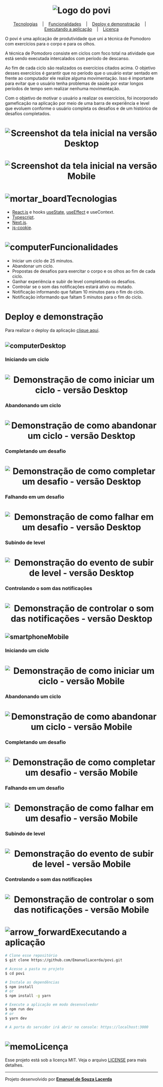 <h1 align="center">
    <img src="public/logo-full.svg" alt="Logo do povi" />
</h1>

<p align="center" >
<a href="#Tecnologias">Tecnologias</a>
&nbsp;&nbsp;&nbsp;|&nbsp;&nbsp;&nbsp;
<a href="#Funcionalidades">Funcionalidades</a> &nbsp;&nbsp;&nbsp;|&nbsp;&nbsp;&nbsp;
<a href="#Deploy e demonstração">Deploy e demonstração</a> &nbsp;&nbsp;&nbsp;|&nbsp;&nbsp;&nbsp;
<a href="#Executando a aplicação">Executando a aplicação</a> &nbsp;&nbsp;&nbsp;|&nbsp;&nbsp;&nbsp;
<a href="#Licença">Licença</a>
</p>



O povi é uma aplicação de produtividade que uni a técnica de Pomodoro com exercícios para o corpo e para os olhos.

A técnica de Pomodoro consiste em ciclos com foco total na atividade que está sendo executada intercalados com período de descanso.

Ao fim de cada ciclo são realizados os exercícios citados acima. O objetivo desses exercícios é garantir que no período que o usuário estar sentado em frente ao computador ele realize alguma movimentação. Isso é importante para evitar que o usuário tenha problemas de saúde por estar longos períodos de tempo sem realizar nenhuma movimentação.

Com o objetivo de motivar o usuário a realizar os exercícios, foi incorporado gameficação na aplicação por meio de uma barra de experiência e level que evoluem conforme o usuário completa os desafios e de um histórico de desafios completados.



<h1 align="center">
    <img src="public/screenshots/apresentacao-desktop.png" alt="Screenshot da tela inicial na versão Desktop" />
</h1>



<h1 align="center">
    <img src="public/screenshots/apresentacao-mobile.png" alt="Screenshot da tela inicial na versão Mobile" />
</h1>




# ![mortar_board](https://github.githubassets.com/images/icons/emoji/unicode/2699.png)Tecnologias



- [React.js](https://reactjs.org) e hooks [useState](https://reactjs.org/docs/hooks-state.html#gatsby-focus-wrapper), [useEffect](https://reactjs.org/docs/hooks-effect.html) e useContext.
- [Typescript](https://www.typescriptlang.org/).
- [Next.js](https://nextjs.org/).
- [js-cookie](https://github.com/js-cookie/js-cookie).



# ![computer](https://github.githubassets.com/images/icons/emoji/unicode/1f680.png)Funcionalidades



- Iniciar um ciclo de 25 minutos.
- Abandonar um ciclo.
- Propostas de desafios para exercitar o corpo e os olhos ao fim de cada ciclo.
- Ganhar experiência e subir de level completando os desafios.
- Controlar se o som das notificações estará ativo ou mutado.
- Notificação informando que faltam 10 minutos para o fim do ciclo.
- Notificação informando que faltam 5 minutos para o fim do ciclo.



# Deploy e demonstração

Para realizar o deploy da aplicação [clique aqui](https://povi.vercel.app/).



## ![computer](https://github.githubassets.com/images/icons/emoji/unicode/1f4bb.png)Desktop

### Iniciando um ciclo

<h1 align="center">
    <img src="public/demonstracao-das-funcionalidades/iniciando-um-ciclo-desktop.gif" alt="Demonstração de como iniciar um ciclo - versão Desktop" />
</h1>



### Abandonando um ciclo

<h1 align="center">
    <img src="public/demonstracao-das-funcionalidades/abandonando-um-ciclo-desktop.gif" alt="Demonstração de como abandonar um ciclo - versão Desktop" />
</h1>



### Completando um desafio

<h1 align="center">
    <img src="public/demonstracao-das-funcionalidades/completando-um-desafio-desktop.gif" alt="Demonstração de como completar um desafio - versão Desktop" />
</h1>



### Falhando em um desafio

<h1 align="center">
    <img src="public/demonstracao-das-funcionalidades/falhando-em-um-desafio-desktop.gif" alt="Demonstração de como falhar em um desafio - versão Desktop" />
</h1>



### Subindo de level

<h1 align="center">
    <img src="public/demonstracao-das-funcionalidades/subindo-de-level-desktop.gif" alt="Demonstração do evento de subir de level - versão Desktop" />
</h1>



### Controlando o som das notificações

<h1 align="center">
    <img src="public/demonstracao-das-funcionalidades/controlando-o-som-das-notificacoes-desktop.gif" alt="Demonstração de controlar o som das notificações - versão Desktop" />
</h1>



## ![smartphone](https://github.githubassets.com/images/icons/emoji/unicode/1f4f1.png)Mobile

### Iniciando um ciclo

<h1 align="center">
    <img src="public/demonstracao-das-funcionalidades/iniciando-um-ciclo-mobile.gif" alt="Demonstração de como iniciar um ciclo - versão Mobile" />
</h1>



### Abandonando um ciclo

<h1 align="center">
    <img src="public/demonstracao-das-funcionalidades/abandonando-um-ciclo-mobile.gif" alt="Demonstração de como abandonar um ciclo - versão Mobile" />
</h1>



### Completando um desafio

<h1 align="center">
    <img src="public/demonstracao-das-funcionalidades/completando-um-desafio-mobile.gif" alt="Demonstração de como completar um desafio - versão Mobile" />
</h1>



### Falhando em um desafio

<h1 align="center">
    <img src="public/demonstracao-das-funcionalidades/falhando-em-um-desafio-mobile.gif" alt="Demonstração de como falhar em um desafio - versão Mobile" />
</h1>



### Subindo de level

<h1 align="center">
    <img src="public/demonstracao-das-funcionalidades/subindo-de-level-mobile.gif" alt="Demonstração do evento de subir de level - versão Mobile" />
</h1>



### Controlando o som das notificações

<h1 align="center">
    <img src="public/demonstracao-das-funcionalidades/controlando-o-som-das-notificacoes-mobile.gif" alt="Demonstração de controlar o som das notificações - versão Mobile" />
</h1>



# ![arrow_forward](https://github.githubassets.com/images/icons/emoji/unicode/25b6.png)Executando a aplicação

```bash
# Clone esse repositório
$ git clone https://github.com/EmanuelLacerda/povi.git

# Acesse a pasta no projeto
$ cd povi

# Instale as dependências
$ npm install
# or
$ npm install -g yarn

# Execute a aplicação em modo desenvolvedor
$ npm run dev
# or
$ yarn dev

# A porta do servidor irá abrir no console: https://localhost:3000
```



# ![memo](https://github.githubassets.com/images/icons/emoji/unicode/1f4dd.png)Licença

Esse projeto está sob a licença MIT. Veja o arquivo [LICENSE](https://github.com/EmanuelLacerda/nome-do-repositorio/blob/main/LICENSE) para mais detalhes.

------

Projeto desenvolvido por **[Emanuel de Souza Lacerda](https://github.com/EmanuelLacerda/)**

